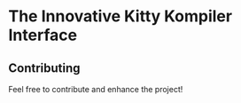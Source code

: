 
# The Innovative Kitty Kompiler Interface


## Contributing

Feel free to contribute and enhance the project!

